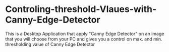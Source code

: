 # Controling-threshold-Vlaues-with-Canny-Edge-Detector
This is a Desktop Application that apply "Canny Edge Detector" on an image that you will choose from your PC and gives you a control on max. and min. thresholding value of Canny Edge Detector
